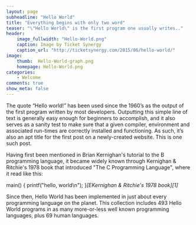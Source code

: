 ```yaml
---
layout: page
subheadline: "Hello World"
title: "Everything begins with only two word"
teaser: "\"Hello World\" is the first program one usually writes.."
header:
    image_fullwidth: "Hello-World.png"
    caption: Image by Ticket Synergy
    caption_url: "http://ticketsynergy.com/2015/06/hello-world/"
image:
    thumb:  Hello-World-graph.png
    homepage: Hello-World.png
categories:
    - Welcome
comments: true
show_meta: false
---
```


The quote “Hello world!” has been used since the 1960’s as the output of the first program written by most developers. Outputting this simple line of text is generally easy enough for beginners to accomplish, and it also serves as a sanity test to make sure that a given compiler, environment and associated run-times are correctly installed and functioning. As such, it’s also an apt title for the first post on a newly-created website. This is one such post.

Having first been mentioned in Brian Kernighan's tutorial to the B programming language, it became widely known through Kernighan & Ritchie's 1978 book that introduced "The C Programming Language", where it read like this:

<span class="teaser">
main() {
    printf("hello, world\n");
}</span><cite>[EKernighan & Ritchie's 1978 book][1]</cite>


Since then, Hello World has been implemented in just about every programming language on the planet. This collection includes 493 Hello World programs in as many more-or-less well known programming languages, plus 69 human languages.

 [1]:https://en.wikipedia.org/wiki/The_C_Programming_Language
